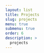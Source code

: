 ```yaml
---
layout: list
title: Projects
slug: projects
menu: true
submenu: true
order: 6
description: >
  projects
---
```

